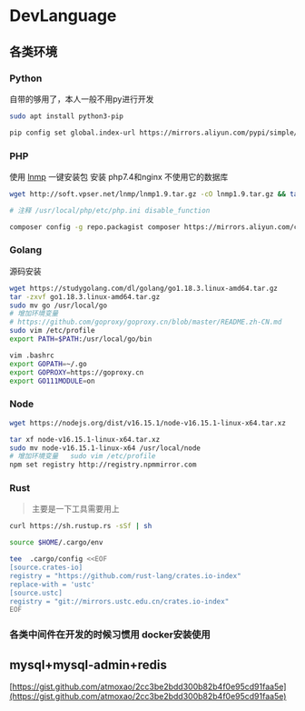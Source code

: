 # DevLanguage

## 各类环境

### Python

自带的够用了，本人一般不用py进行开发

```bash
sudo apt install python3-pip

pip config set global.index-url https://mirrors.aliyun.com/pypi/simple/
```

### PHP

使用 [lnmp](https://lnmp.org/) 一键安装包 安装 php7.4和nginx 不使用它的数据库

```bash
wget http://soft.vpser.net/lnmp/lnmp1.9.tar.gz -cO lnmp1.9.tar.gz && tar zxf lnmp1.9.tar.gz && cd lnmp1.9 && ./install.sh lnmp

# 注释 /usr/local/php/etc/php.ini disable_function

composer config -g repo.packagist composer https://mirrors.aliyun.com/composer/
```


### Golang

源码安装

```bash
wget https://studygolang.com/dl/golang/go1.18.3.linux-amd64.tar.gz
tar -zxvf go1.18.3.linux-amd64.tar.gz
sudo mv go /usr/local/go 
# 增加环境变量 
# https://github.com/goproxy/goproxy.cn/blob/master/README.zh-CN.md
sudo vim /etc/profile
export PATH=$PATH:/usr/local/go/bin

vim .bashrc
export GOPATH=~/.go
export GOPROXY=https://goproxy.cn  
export GO111MODULE=on
```

### Node

```bash
wget https://nodejs.org/dist/v16.15.1/node-v16.15.1-linux-x64.tar.xz

tar xf node-v16.15.1-linux-x64.tar.xz
sudo mv node-v16.15.1-linux-x64 /usr/local/node
# 增加环境变量   sudo vim /etc/profile
npm set registry http://registry.npmmirror.com
```

### Rust

> 主要是一下工具需要用上

```bash
curl https://sh.rustup.rs -sSf | sh

source $HOME/.cargo/env

tee  .cargo/config <<EOF
[source.crates-io]
registry = "https://github.com/rust-lang/crates.io-index"
replace-with = 'ustc'
[source.ustc]
registry = "git://mirrors.ustc.edu.cn/crates.io-index"
EOF


```

### 各类中间件在开发的时候习惯用 docker安装使用

## mysql+mysql-admin+redis

[https://gist.github.com/atmoxao/2cc3be2bdd300b82b4f0e95cd91faa5e](https://gist.github.com/atmoxao/2cc3be2bdd300b82b4f0e95cd91faa5e)

